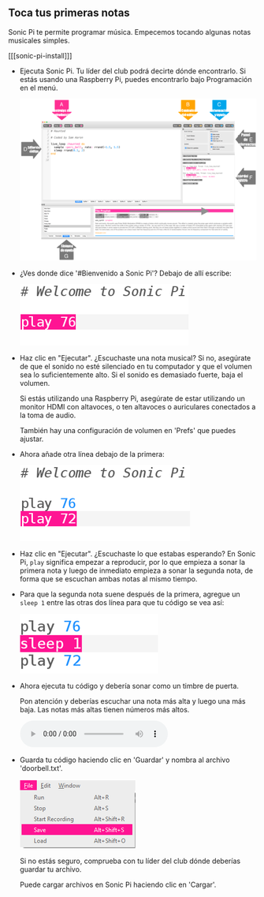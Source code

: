 ## Toca tus primeras notas

Sonic Pi te permite programar música. Empecemos tocando algunas notas musicales simples.

[[[sonic-pi-install]]]

+ Ejecuta Sonic Pi. Tu líder del club podrá decirte dónde encontrarlo. Si estás usando una Raspberry Pi, puedes encontrarlo bajo Programación en el menú.
    
    ![captura de pantalla](images/tune-GUI.png)

+ ¿Ves donde dice '#Bienvenido a Sonic Pi'? Debajo de allí escribe:
    
    ![captura de pantalla](images/tune-play.png)

+ Haz clic en "Ejecutar". ¿Escuchaste una nota musical? Si no, asegúrate de que el sonido no esté silenciado en tu computador y que el volumen sea lo suficientemente alto. Si el sonido es demasiado fuerte, baja el volumen.
    
    Si estás utilizando una Raspberry Pi, asegúrate de estar utilizando un monitor HDMI con altavoces, o ten altavoces o auriculares conectados a la toma de audio.
    
    También hay una configuración de volumen en 'Prefs' que puedes ajustar.

+ Ahora añade otra línea debajo de la primera:
    
    ![captura de pantalla](images/tune-play2.png)

+ Haz clic en "Ejecutar". ¿Escuchaste lo que estabas esperando? En Sonic Pi, `play` significa empezar a reproducir, por lo que empieza a sonar la primera nota y luego de inmediato empieza a sonar la segunda nota, de forma que se escuchan ambas notas al mismo tiempo.

+ Para que la segunda nota suene después de la primera, agregue un `sleep 1` entre las otras dos línea para que tu código se vea así:
    
    ![captura de pantalla](images/tune-sleep.png)

+ Ahora ejecuta tu código y debería sonar como un timbre de puerta.
    
    Pon atención y deberías escuchar una nota más alta y luego una más baja. Las notas más altas tienen números más altos.
    
    <div id="audio-preview" class="pdf-hidden">
    <audio controls preload> 
      <source src="resources/doorbell-1.mp3" type="audio/mpeg"> 
    Tu navegador no tiene soporte para el elemento de <code>audio</code>. 
    </audio>
    </div>
+ Guarda tu código haciendo clic en 'Guardar' y nombra al archivo 'doorbell.txt'.
    
    ![captura de pantalla](images/tune-save.png)
    
    Si no estás seguro, comprueba con tu líder del club dónde deberías guardar tu archivo.
    
    Puede cargar archivos en Sonic Pi haciendo clic en 'Cargar'.